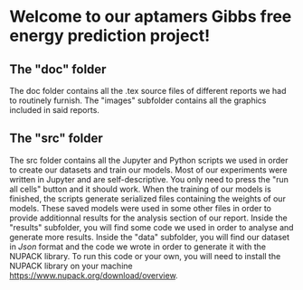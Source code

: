 # Welcome to our aptamers Gibbs free energy prediction project!

## The "doc" folder
The doc folder contains all the .tex source files of different reports we had to routinely furnish. The "images" subfolder contains all the graphics included in said reports.

## The "src" folder
The src folder contains all the Jupyter and Python scripts we used in order to create our datasets and train our models. Most of our experiments were written in Jupyter and are self-descriptive. You only need to press the "run all cells" button and it should work. When the training of our models is finished, the scripts generate serialized files containing the weights of our models. These saved models were used in some other files in order to provide additionnal results for the analysis section of our report. Inside the  "results" subfolder, you will find some code we used in order to analyse and generate more results.
Inside the "data" subfolder, you will find our dataset in *Json* format and the code we wrote in order to generate it with the NUPACK library. To run this code or your own, you will need to install the NUPACK library on your machine https://www.nupack.org/download/overview. 
